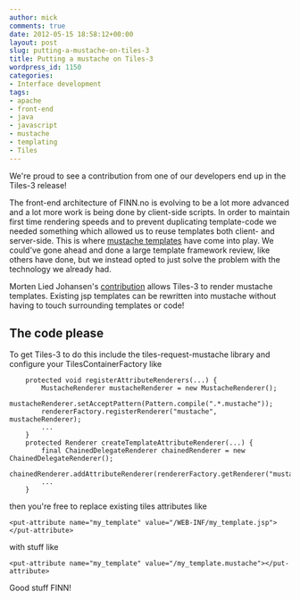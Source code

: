 ```yaml
---
author: mick
comments: true
date: 2012-05-15 18:58:12+00:00
layout: post
slug: putting-a-mustache-on-tiles-3
title: Putting a mustache on Tiles-3
wordpress_id: 1150
categories:
- Interface development
tags:
- apache
- front-end
- java
- javascript
- mustache
- templating
- Tiles
---
```


We're proud to see a contribution from one of our developers end up in the Tiles-3 release!

The front-end architecture of FINN.no is evolving to be a lot more advanced and a lot more work is being done by client-side scripts. In order to maintain first time rendering speeds and to prevent duplicating template-code we needed something which allowed us to reuse templates both client- and server-side. This is where [mustache templates](http://mustache.github.com/) have come into play. We could've gone ahead and done a large template framework review, like others have done, but we instead opted to just solve the problem with the technology we already had. 

Morten Lied Johansen's [contribution](http://tiles.apache.org/tiles-request/xref/org/apache/tiles/request/mustache/MustacheRenderer.html) allows Tiles-3 to render mustache templates. Existing jsp templates can be rewritten into mustache without having to touch surrounding templates or code!



## The code please


To get Tiles-3 to do this include the tiles-request-mustache library and configure your TilesContainerFactory like
    
    
    
        protected void registerAttributeRenderers(...) {
            MustacheRenderer mustacheRenderer = new MustacheRenderer();
            mustacheRenderer.setAcceptPattern(Pattern.compile(".*.mustache"));
            rendererFactory.registerRenderer("mustache", mustacheRenderer);
            ...
        }
        protected Renderer createTemplateAttributeRenderer(...) {
            final ChainedDelegateRenderer chainedRenderer = new ChainedDelegateRenderer();
            chainedRenderer.addAttributeRenderer(rendererFactory.getRenderer("mustache"));
            ...
        }
    



then you're free to replace existing tiles attributes like 
    
    <put-attribute name="my_template" value="/WEB-INF/my_template.jsp"></put-attribute>

with stuff like 
    
    <put-attribute name="my_template" value="/my_template.mustache"></put-attribute>



Good stuff FINN!
